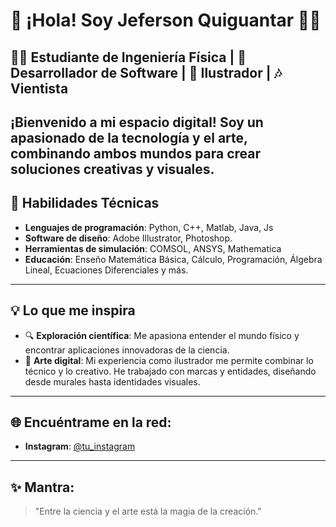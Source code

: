# 👋 ¡Hola! Soy Jeferson Quiguantar 👨‍💻

##   👨‍🔬 Estudiante de Ingeniería Física | 🧠 Desarrollador de Software | 🎨 Ilustrador | 🎶 Vientista

¡Bienvenido a mi espacio digital! Soy un apasionado de la tecnología y el arte, 
combinando ambos mundos para crear soluciones creativas y visuales. 
---

## 🚀 Habilidades Técnicas
- **Lenguajes de programación**: Python, C++, Matlab, Java, Js
- **Software de diseño**: Adobe Illustrator, Photoshop.
- **Herramientas de simulación**: COMSOL, ANSYS, Mathematica
- **Educación**: Enseño Matemática Básica, Cálculo, Programación, Álgebra Lineal, Ecuaciones Diferenciales y más.
  
---

## 💡 Lo que me inspira
- 🔍 **Exploración científica**: Me apasiona entender el mundo físico y encontrar aplicaciones innovadoras de la ciencia.
- 🎨 **Arte digital**: Mi experiencia como ilustrador me permite combinar lo técnico y lo creativo. He trabajado con marcas y entidades, diseñando desde murales hasta identidades visuales.
---


## 🌐 Encuéntrame en la red:
- **Instagram**: [@tu_instagram]([https://www.instagram.com](https://www.instagram.com/jefferson_quiguantar/))

---

## ✨ Mantra: 
> "Entre la ciencia y el arte está la magia de la creación."
